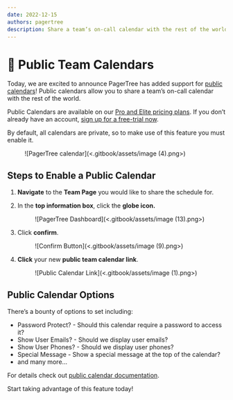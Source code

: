 ```yaml
---
date: 2022-12-15
authors: pagertree
description: Share a team’s on-call calendar with the rest of the world!
---
```


# 📣 Public Team Calendars

Today, we are excited to announce PagerTree has added support for [public calendars](https://pagertree.com/docs/teams#public-team-calendar)! Public calendars allow you to share a team’s on-call calendar with the rest of the world.

<!-- truncate -->

Public Calendars are available on our [Pro and Elite pricing plans](https://pagertree.com/pricing?utm\_source=blog\&utm\_medium=link\&utm\_campaign=public\_team\_calendars). If you don’t already have an account, [sign up for a free-trial now](https://app.pagertree.com/signup?utm\_source=blog\&utm\_medium=link\&utm\_campaign=public\_team\_calendars).

By default, all calendars are private, so to make use of this feature you must enable it.

<figure>![PagerTree calendar](<.gitbook/assets/image (4).png>)<figcaption></figcaption></figure>

## Steps to Enable a Public Calendar <a href="#steps-to-enable-a-public-calendar" id="steps-to-enable-a-public-calendar"></a>

1. **Navigate** to the **Team Page** you would like to share the schedule for.
2.  In the **top information box**, click the **globe icon.**&#x20;

    <figure>![PagerTree Dashboard](<.gitbook/assets/image (13).png>)<figcaption></figcaption></figure>
3.  Click **confirm**.&#x20;

    <figure>![Confirm Button](<.gitbook/assets/image (9).png>)<figcaption></figcaption></figure>
4.  **Click** your new **public team calendar link**.&#x20;

    <figure>![Public Calendar Link](<.gitbook/assets/image (1).png>)<figcaption></figcaption></figure>

## Public Calendar Options

There’s a bounty of options to set including:

* Password Protect? - Should this calendar require a password to access it?
* Show User Emails? - Should we display user emails?
* Show User Phones? - Should we display user phones?
* Special Message - Show a special message at the top of the calendar?
* and many more…

For details check out [public calendar documentation](https://docs.pagertree.com/knowledge-base/teams#public-team-calendar).

Start taking advantage of this feature today!
